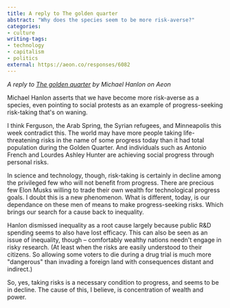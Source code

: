 ```yaml
---
title: A reply to The golden quarter
abstract: "Why does the species seem to be more risk-averse?"
categories:
- culture
writing-tags:
- technology
- capitalism
- politics
external: https://aeon.co/responses/6082
---
```


_A reply to [The golden quarter](https://aeon.co/essays/has-progress-in-science-and-technology-come-to-a-halt) by Michael Hanlon on Aeon_

Michael Hanlon asserts that we have become more risk-averse as a species, even pointing to social protests as an example of progress-seeking risk-taking that's on waning.

I think Ferguson, the Arab Spring, the Syrian refugees, and Minneapolis this week contradict this. The world may have more people taking life-threatening risks in the name of some progress today than it had total population during the Golden Quarter. And individuals such as Antonio French and Lourdes Ashley Hunter are achieving social progress through personal risks.

In science and technology, though, risk-taking is certainly in decline among the privileged few who will not benefit from progress. There are precious few Elon Musks willing to trade their own wealth for technological progress goals. I doubt this is a new phenomenon. What is different, today, is our dependance on these men of means to make progress-seeking risks. Which brings our search for a cause back to inequality.

Hanlon dismissed inequality as a root cause largely because public R&D spending seems to also have lost efficacy. This can also be seen as an issue of inequality, though – comfortably wealthy nations needn't engage in risky research. (At least when the risks are easily understood to their citizens. So allowing some voters to die during a drug trial is much more "dangerous" than invading a foreign land with consequences distant and indirect.)

So, yes, taking risks is a necessary condition to progress, and seems to be in decline. The cause of this, I believe, is concentration of wealth and power.
